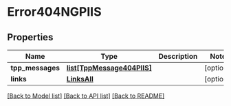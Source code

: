 # Error404NGPIIS

## Properties
Name | Type | Description | Notes
------------ | ------------- | ------------- | -------------
**tpp_messages** | [**list[TppMessage404PIIS]**](TppMessage404PIIS.md) |  | [optional] 
**links** | [**LinksAll**](LinksAll.md) |  | [optional] 

[[Back to Model list]](../README.md#documentation-for-models) [[Back to API list]](../README.md#documentation-for-api-endpoints) [[Back to README]](../README.md)

